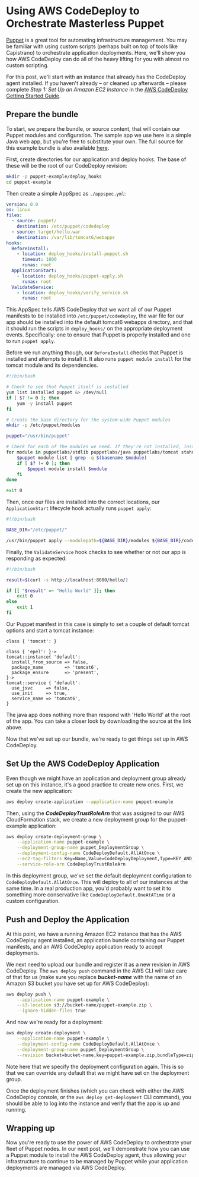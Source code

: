 Using AWS CodeDeploy to Orchestrate Masterless Puppet
=====================================================

[Puppet](http://puppetlabs.com/) is a great tool for automating infrastructure management. You may
be familiar with using custom scripts (perhaps built on top of tools like Capistrano) to orchestrate
application deployments. Here, we'll show you how AWS CodeDeploy can do all of the heavy lifting for
you with almost no custom scripting.

For this post, we'll start with an instance that already has the CodeDeploy agent installed. If you
haven't already – or cleaned up afterwards – please complete *Step 1: Set Up an Amazon EC2 Instance*
in the [AWS CodeDeploy Getting Started Guide](http://docs.aws.amazon.com/codedeploy/latest/userguide/how-to-set-up-new-instance.html).

Prepare the bundle
------------------

To start, we prepare the bundle, or source content, that will contain our Puppet modules and
configuration. The sample app we use here is a simple Java web app, but you're free to substitute
your own. The full source for this example bundle is also available [here](https://github.com/awslabs/aws-codedeploy-samples/tree/master/conf-mgmt/puppet/masterless).

First, create directories for our application and deploy hooks. The base of these will be the root
of our CodeDeploy revision:

```bash
mkdir -p puppet-example/deploy_hooks
cd puppet-example
```

Then create a simple AppSpec as `./appspec.yml`:

```yml
version: 0.0
os: linux
files:
  - source: puppet/
    destination: /etc/puppet/codedeploy
  - source: target/hello.war
    destination: /var/lib/tomcat6/webapps
hooks:
  BeforeInstall:
    - location: deploy_hooks/install-puppet.sh
      timeout: 1800
      runas: root
  ApplicationStart:
    - location: deploy_hooks/puppet-apply.sh
      runas: root
  ValidateService:
    - location: deploy_hooks/verify_service.sh
      runas: root
```

This AppSpec tells AWS CodeDeploy that we want all of our Puppet manifests to be installed into
`/etc/puppet/codedeploy`, the war file for our app should be installed into the default tomcat6
webapps directory, and that it should run the scripts in `deploy_hooks/` on the appropriate
deployment events. Specifically: one to ensure that Puppet is properly installed and one to run
`puppet apply`.

Before we run anything though, our `BeforeInstall` checks that Puppet is installed and attempts to
install it. It also runs `puppet module install` for the tomcat module and its dependencies.

```bash
#!/bin/bash

# Check to see that Puppet itself is installed
yum list installed puppet &> /dev/null
if [ $? != 0 ]; then
    yum -y install puppet
fi

# Create the base directory for the system-wide Puppet modules
mkdir -p /etc/puppet/modules

puppet="/usr/bin/puppet"

# Check for each of the modules we need. If they're not installed, install them.
for module in puppetlabs/stdlib puppetlabs/java puppetlabs/tomcat stahnma/epel; do
    $puppet module list | grep -q $(basename $module)
    if [ $? != 0 ]; then
        $puppet module install $module
    fi
done

exit 0
```

Then, once our files are installed into the correct locations, our `ApplicationStart` lifecycle hook
actually runs `puppet apply`:

```bash
#!/bin/bash

BASE_DIR="/etc/puppet/"

/usr/bin/puppet apply --modulepath=${BASE_DIR}/modules ${BASE_DIR}/codedeploy/manifests/hello_world.pp
```

Finally, the `ValidateService` hook checks to see whether or not our app is responding as expected:

```bash
#!/bin/bash

result=$(curl -s http://localhost:8080/hello/)

if [[ "$result" =~ "Hello World" ]]; then
    exit 0
else
    exit 1
fi
```

Our Puppet manifest in this case is simply to set a couple of default tomcat options and start a
tomcat instance:

```
class { 'tomcat': }

class { 'epel': }->
tomcat::instance{ 'default':
  install_from_source => false,
  package_name        => 'tomcat6',
  package_ensure      => 'present',
}->
tomcat::service { 'default':
  use_jsvc     => false,
  use_init     => true,
  service_name => 'tomcat6',
}
```

The java app does nothing more than respond with 'Hello World' at the root of the app. You can take
a closer look by downloading the source at the link above.

Now that we've set up our bundle, we're ready to get things set up in AWS CodeDeploy.

Set Up the AWS CodeDeploy Application
-------------------------------------

Even though we might have an application and deployment group already set up on this
instance, it's a good practice to create new ones. First, we create the new application:

```sh
aws deploy create-application --application-name puppet-example
```

Then, using the ***CodeDeployTrustRoleArn*** that was assigned to our AWS CloudFormation stack, we create a
new deployment group for the puppet-example application:

```sh
aws deploy create-deployment-group \
    --application-name puppet-example \
    --deployment-group-name puppet_DeploymentGroup \
    --deployment-config-name CodeDeployDefault.AllAtOnce \
    --ec2-tag-filters Key=Name,Value=CodeDeployDeployment,Type=KEY_AND_VALUE \
    --service-role-arn CodeDeployTrustRoleArn
```

In this deployment group, we've set the default deployment configuration to
`CodeDeployDefault.AllAtOnce`. This will deploy to all of our instances at the same time. In a real
production app, you'd probably want to set it to something more conservative like
`CodeDeployDefault.OneAtATime` or a custom configuration.

Push and Deploy the Application
-------------------------------

At this point, we have a running Amazon EC2 instance that has the AWS CodeDeploy agent installed, an
application bundle containing our Puppet manifests, and an AWS CodeDeploy application ready to accept
deployments.

We next need to upload our bundle and register it as a new revision in AWS CodeDeploy. The `aws deploy push` command in
the AWS CLI will take care of that for us (make sure you replace ***bucket-name*** with the name of
an Amazon S3 bucket you have set up for AWS CodeDeploy):

```sh
aws deploy push \
    --application-name puppet-example \
    --s3-location s3://bucket-name/puppet-example.zip \
    --ignore-hidden-files true
```

And now we're ready for a deployment:

```sh
aws deploy create-deployment \
    --application-name puppet-example \
    --deployment-config-name CodeDeployDefault.AllAtOnce \
    --deployment-group-name puppet_DeploymentGroup \
    --revision bucket=bucket-name,key=puppet-example.zip,bundleType=zip
```

Note here that we specify the deployment configuration again. This is so that we can override any
default that we might have set on the deployment group.

Once the deployment finishes (which you can check with either the AWS CodeDeploy console, or the `aws deploy
get-deployment` CLI command), you should be able to log into the instance and verify that the app is
up and running.

Wrapping up
-----------

Now you're ready to use the power of AWS CodeDeploy to orchestrate your fleet of Puppet nodes. In our
next post, we'll demonstrate how you can use a Puppet module to install the AWS CodeDeploy agent, thus
allowing your infrastructure to continue to be managed by Puppet while your application deployments
are managed via AWS CodeDeploy.
